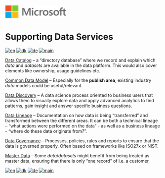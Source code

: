 ![microsoft](../images/microsoft.png)

# Supporting Data Services

[![en](https://img.shields.io/badge/lang-en-blue.svg)](SupportingDataServices.md)
[![dk](https://img.shields.io/badge/lang-da-red.svg)](SupportingDataServices-da.md)
[![de](https://img.shields.io/badge/lang-de-yellow.svg)](SupportingDataServices-de.md)
[![main](https://img.shields.io/badge/main-document-green.svg)](../README.md)

[Data Catalog](Data_Catalog/DataCatalog.md) – a “directory database” where we record and explain which *data* and *datasets* are available in the data platform. This would also cover elements like ownership, usage guidelines etc.

[Common Data Model](Common_Data_Model/CommonDataModel.md) – Especially for the **publish area**, existing industry *data* models could be useful/relevant.

[Data Discovery](Data_Discovery/DataDiscovery.md) – A data science process oriented to business users that allows them to visually explore data and apply advanced analytics to find patterns, gain insight and answer specific business questions.

[Data Lineage](Data_Lineage/DataLineage.md) – Documentation on how data is being “transferred” and transformed between the different areas. It can be both a technical lineage – “what actions were performed on the data” - as well as a business lineage - “where do these data originate from?”.

[Data Governance](Data_Governance/DataGovernance.md) – Processes, policies, rules and reports to ensure that the data is governed properly. Often based on frameworks like ISO27x or NIST.

[Master Data](Master_Data/MasterData.md) – Some *data*/*datasets*  might benefit from being treated as master data, ensuring that there is only “one record” of i.e. a customer.

[![en](https://img.shields.io/badge/lang-en-blue.svg)](SupportingDataServices.md)
[![dk](https://img.shields.io/badge/lang-da-red.svg)](SupportingDataServices-da.md)
[![de](https://img.shields.io/badge/lang-de-yellow.svg)](SupportingDataServices-de.md)
[![main](https://img.shields.io/badge/main-document-green.svg)](../README.md)
